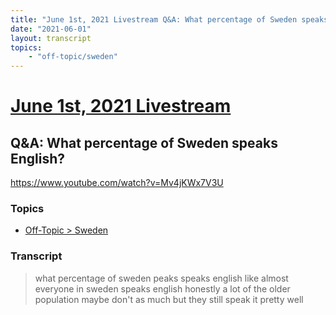 ```yaml
---
title: "June 1st, 2021 Livestream Q&A: What percentage of Sweden speaks English?"
date: "2021-06-01"
layout: transcript
topics:
    - "off-topic/sweden"
---
```

# [June 1st, 2021 Livestream](../2021-06-01.md)
## Q&A: What percentage of Sweden speaks English?
https://www.youtube.com/watch?v=Mv4jKWx7V3U

### Topics
* [Off-Topic > Sweden](../topics/off-topic/sweden.md)

### Transcript

> what percentage of sweden peaks speaks english like almost everyone in sweden speaks english honestly a lot of the older population maybe don't as much but they still speak it pretty well
